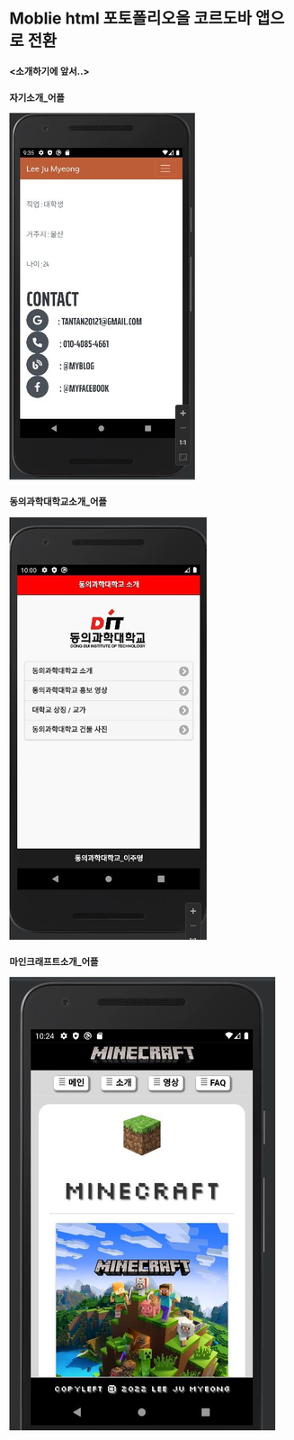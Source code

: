 # Moblie html 포토폴리오을 코르도바 앱으로 전환
### <소개하기에 앞서..>


### 자기소개_어플
  ![자기소개](/자기소개서_앱.jpg)
### 동의과학대학교소개_어플
  ![동의과학대학교](/동의과학대학교_앱.jpg)
### 마인크래프트소개_어플
  ![마인크래프트](/마인크래프트_앱.jpg)
